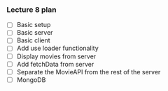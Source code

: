 ### Lecture 8 plan

* [ ] Basic setup
* [ ] Basic server
* [ ] Basic client
* [ ] Add use loader functionality
* [ ] Display movies from server
* [ ] Add fetchData from server
* [ ] Separate the MovieAPI from the rest of the server
* [ ] MongoDB
